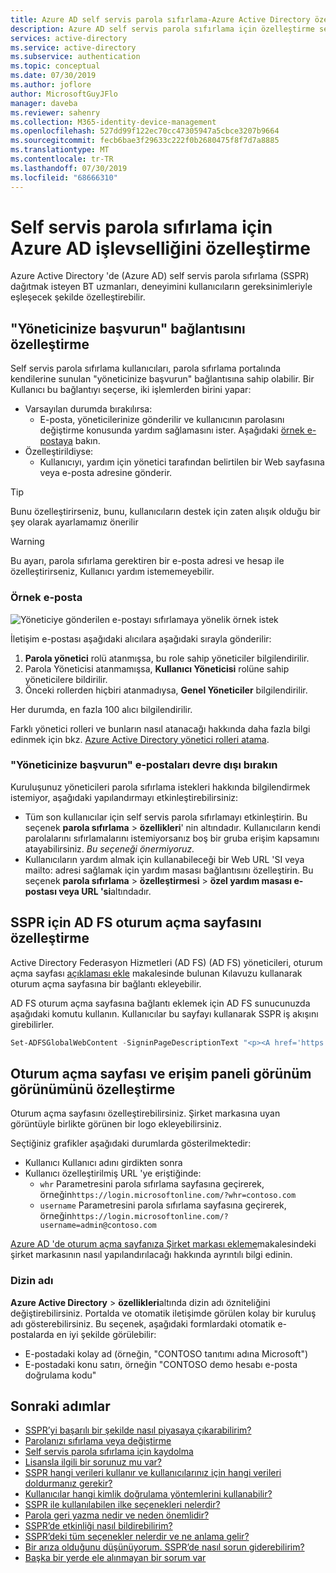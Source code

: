 ```yaml
---
title: Azure AD self servis parola sıfırlama-Azure Active Directory özelleştirme
description: Azure AD self servis parola sıfırlama için özelleştirme seçenekleri
services: active-directory
ms.service: active-directory
ms.subservice: authentication
ms.topic: conceptual
ms.date: 07/30/2019
ms.author: joflore
author: MicrosoftGuyJFlo
manager: daveba
ms.reviewer: sahenry
ms.collection: M365-identity-device-management
ms.openlocfilehash: 527dd99f122ec70cc47305947a5cbce3207b9664
ms.sourcegitcommit: fecb6bae3f29633c222f0b2680475f8f7d7a8885
ms.translationtype: MT
ms.contentlocale: tr-TR
ms.lasthandoff: 07/30/2019
ms.locfileid: "68666310"
---
```

# <a name="customize-the-azure-ad-functionality-for-self-service-password-reset"></a>Self servis parola sıfırlama için Azure AD işlevselliğini özelleştirme

Azure Active Directory 'de (Azure AD) self servis parola sıfırlama (SSPR) dağıtmak isteyen BT uzmanları, deneyimini kullanıcıların gereksinimleriyle eşleşecek şekilde özelleştirebilir.

## <a name="customize-the-contact-your-administrator-link"></a>"Yöneticinize başvurun" bağlantısını özelleştirme

Self servis parola sıfırlama kullanıcıları, parola sıfırlama portalında kendilerine sunulan "yöneticinize başvurun" bağlantısına sahip olabilir. Bir Kullanıcı bu bağlantıyı seçerse, iki işlemlerden birini yapar:

* Varsayılan durumda bırakılırsa:
   * E-posta, yöneticilerinize gönderilir ve kullanıcının parolasını değiştirme konusunda yardım sağlamasını ister. Aşağıdaki [örnek e-postaya](#sample-email) bakın.
* Özelleştirildiyse:
   * Kullanıcıyı, yardım için yönetici tarafından belirtilen bir Web sayfasına veya e-posta adresine gönderir.

> [!TIP]
> Bunu özelleştirirseniz, bunu, kullanıcıların destek için zaten alışık olduğu bir şey olarak ayarlamamız önerilir

> [!WARNING]
> Bu ayarı, parola sıfırlama gerektiren bir e-posta adresi ve hesap ile özelleştirirseniz, Kullanıcı yardım istememeyebilir.

### <a name="sample-email"></a>Örnek e-posta

![Yöneticiye gönderilen e-postayı sıfırlamaya yönelik örnek istek][Contact]

İletişim e-postası aşağıdaki alıcılara aşağıdaki sırayla gönderilir:

1. **Parola yönetici** rolü atanmışsa, bu role sahip yöneticiler bilgilendirilir.
2. Parola Yöneticisi atanmamışsa, **Kullanıcı Yöneticisi** rolüne sahip yöneticilere bildirilir.
3. Önceki rollerden hiçbiri atanmadıysa, **Genel Yöneticiler** bilgilendirilir.

Her durumda, en fazla 100 alıcı bilgilendirilir.

Farklı yönetici rolleri ve bunların nasıl atanacağı hakkında daha fazla bilgi edinmek için bkz. [Azure Active Directory yönetici rolleri atama](../users-groups-roles/directory-assign-admin-roles.md).

### <a name="disable-contact-your-administrator-emails"></a>"Yöneticinize başvurun" e-postaları devre dışı bırakın

Kuruluşunuz yöneticileri parola sıfırlama istekleri hakkında bilgilendirmek istemiyor, aşağıdaki yapılandırmayı etkinleştirebilirsiniz:

* Tüm son kullanıcılar için self servis parola sıfırlamayı etkinleştirin. Bu seçenek **parola sıfırlama** > **özellikleri**' nin altındadır. Kullanıcıların kendi parolalarını sıfırlamalarını istemiyorsanız boş bir gruba erişim kapsamını atayabilirsiniz. *Bu seçeneği önermiyoruz.*
* Kullanıcıların yardım almak için kullanabileceği bir Web URL 'SI veya mailto: adresi sağlamak için yardım masası bağlantısını özelleştirin. Bu seçenek **parola sıfırlama** > **özelleştirmesi** > **özel yardım masası e-postası veya URL 'si**altındadır.

## <a name="customize-the-ad-fs-sign-in-page-for-sspr"></a>SSPR için AD FS oturum açma sayfasını özelleştirme

Active Directory Federasyon Hizmetleri (AD FS) (AD FS) yöneticileri, oturum açma sayfası [açıklaması ekle](https://docs.microsoft.com/windows-server/identity/ad-fs/operations/add-sign-in-page-description) makalesinde bulunan Kılavuzu kullanarak oturum açma sayfasına bir bağlantı ekleyebilir.

AD FS oturum açma sayfasına bağlantı eklemek için AD FS sunucunuzda aşağıdaki komutu kullanın. Kullanıcılar bu sayfayı kullanarak SSPR iş akışını girebilirler.

``` powershell
Set-ADFSGlobalWebContent -SigninPageDescriptionText "<p><A href='https://passwordreset.microsoftonline.com' target='_blank'>Can’t access your account?</A></p>"
```

## <a name="customize-the-sign-in-page-and-access-panel-look-and-feel"></a>Oturum açma sayfası ve erişim paneli görünüm görünümünü özelleştirme

Oturum açma sayfasını özelleştirebilirsiniz. Şirket markasına uyan görüntüyle birlikte görünen bir logo ekleyebilirsiniz.

Seçtiğiniz grafikler aşağıdaki durumlarda gösterilmektedir:

* Kullanıcı Kullanıcı adını girdikten sonra
* Kullanıcı özelleştirilmiş URL 'ye eriştiğinde:
   * `whr` Parametresini parola sıfırlama sayfasına geçirerek, örneğin`https://login.microsoftonline.com/?whr=contoso.com`
   * `username` Parametresini parola sıfırlama sayfasına geçirerek, örneğin`https://login.microsoftonline.com/?username=admin@contoso.com`

[Azure AD 'de oturum açma sayfanıza Şirket markası ekleme](../fundamentals/customize-branding.md)makalesindeki şirket markasının nasıl yapılandırılacağı hakkında ayrıntılı bilgi edinin.

### <a name="directory-name"></a>Dizin adı

**Azure Active Directory** > **özellikleri**altında dizin adı özniteliğini değiştirebilirsiniz. Portalda ve otomatik iletişimde görülen kolay bir kuruluş adı gösterebilirsiniz. Bu seçenek, aşağıdaki formlardaki otomatik e-postalarda en iyi şekilde görülebilir:

* E-postadaki kolay ad (örneğin, "CONTOSO tanıtımı adına Microsoft")
* E-postadaki konu satırı, örneğin "CONTOSO demo hesabı e-posta doğrulama kodu"

## <a name="next-steps"></a>Sonraki adımlar

* [SSPR’yi başarılı bir şekilde nasıl piyasaya çıkarabilirim?](howto-sspr-deployment.md)
* [Parolanızı sıfırlama veya değiştirme](../user-help/active-directory-passwords-update-your-own-password.md)
* [Self servis parola sıfırlama için kaydolma](../user-help/active-directory-passwords-reset-register.md)
* [Lisansla ilgili bir sorunuz mu var?](concept-sspr-licensing.md)
* [SSPR hangi verileri kullanır ve kullanıcılarınız için hangi verileri doldurmanız gerekir?](howto-sspr-authenticationdata.md)
* [Kullanıcılar hangi kimlik doğrulama yöntemlerini kullanabilir?](concept-sspr-howitworks.md#authentication-methods)
* [SSPR ile kullanılabilen ilke seçenekleri nelerdir?](concept-sspr-policy.md)
* [Parola geri yazma nedir ve neden önemlidir?](howto-sspr-writeback.md)
* [SSPR’de etkinliği nasıl bildirebilirim?](howto-sspr-reporting.md)
* [SSPR’deki tüm seçenekler nelerdir ve ne anlama gelir?](concept-sspr-howitworks.md)
* [Bir arıza olduğunu düşünüyorum. SSPR’de nasıl sorun giderebilirim?](active-directory-passwords-troubleshoot.md)
* [Başka bir yerde ele alınmayan bir sorum var](active-directory-passwords-faq.md)

[Contact]: ./media/concept-sspr-customization/sspr-contact-admin.png "Parola e-posta dosyanızı sıfırlamaya yönelik yardım için yöneticinize başvurun"

